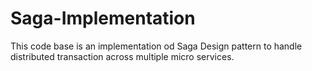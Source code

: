 # Saga-Implementation

This code base is an implementation od Saga Design pattern to handle distributed transaction across multiple micro services.
